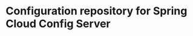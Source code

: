Configuration repository for Spring Cloud Config Server
=======================================================

